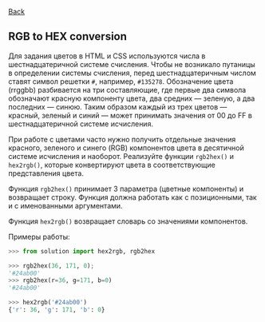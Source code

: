 [Back](../README.md)

## RGB to HEX conversion

Для задания цветов в HTML и CSS используются числа в шестнадцатеричной системе
счисления. Чтобы не возникало путаницы в определении системы счисления, перед
шестнадцатеричным числом ставят символ решетки `#`, например, `#135278`.
Обозначение цвета (rrggbb) разбивается на три составляющие, где первые два
символа обозначают красную компоненту цвета, два средних — зеленую, а два
последних — синюю. Таким образом каждый из трех цветов — красный, зеленый
и синий — может принимать значения от 00 до FF в шестнадцатеричной системе
исчисления.

При работе с цветами часто нужно получить отдельные значения красного, зеленого
и синего (RGB) компонентов цвета в десятичной системе исчисления и наоборот.
Реализуйте функции `rgb2hex()` и `hex2rgb()`, которые конвертируют цвета
в соответствующие представления цвета.

Функция `rgb2hex()` принимает 3 параметра (цветные компоненты) и возвращает
строку. Функция должна работать как с позиционными, так и с именованными
аргументами.

Функция `hex2rgb()` возвращает словарь со значениями компонентов.

Примеры работы:

```python
>>> from solution import hex2rgb, rgb2hex

>>> rgb2hex(36, 171, 0);
'#24ab00'
>>> rgb2hex(r=36, g=171, b=0)
'#24ab00'

>>> hex2rgb('#24ab00')
{'r': 36, 'g': 171, 'b': 0}
```
